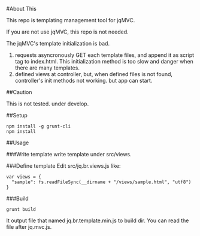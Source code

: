 #About This

This repo is templating management tool for jqMVC.  

If you are not use jqMVC, this repo is not needed.

The jqMVC's template initialization is bad. 
1. requests asyncronously GET each template files, and append it as script tag to index.html. This initialization method is too slow and danger when there are many templates. 
2. defined views at controller, but, when defined files is not found, controller's init methods not working. but app can start.

##Caution

This is not tested. under develop.


##Setup
```
npm install -g grunt-cli
npm install
```

##Usage

###Write template
write template under src/views.

###Define template
Edit src/jq.br.views.js like:
```
var views = {
  "sample": fs.readFileSync(__dirname + "/views/sample.html", "utf8")
}
```

###Build
```
grunt build
```
It output file that named jq.br.template.min.js to build dir.
You can read the file after jq.mvc.js.
